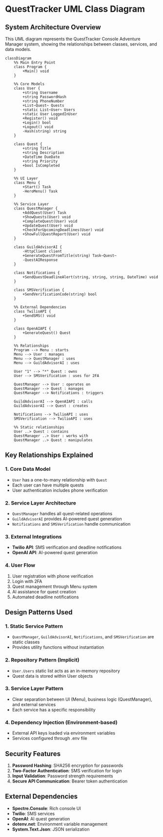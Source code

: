 # QuestTracker UML Class Diagram

## System Architecture Overview

This UML diagram represents the QuestTracker Console Adventure Manager system, showing the relationships between classes, services, and data models.

```mermaid
classDiagram
    %% Main Entry Point
    class Program {
        +Main() void
    }
    
    %% Core Models
    class User {
        +string Username
        +string PasswordHash
        +string PhoneNumber
        +List~Quest~ Quests
        +static List~User~ Users
        +static User LoggedInUser
        +Register() void
        +Login() bool
        +Logout() void
        -Hash(string) string
    }
    
    class Quest {
        +string Title
        +string Description
        +DateTime DueDate
        +string Priority
        +bool IsCompleted
    }
    
    %% UI Layer
    class Menu {
        +Start() Task
        -HeroMenu() Task
    }
    
    %% Service Layer
    class QuestManager {
        +AddQuest(User) Task
        +ShowQuests(User) void
        +CompleteQuest(User) void
        +UpdateQuest(User) void
        +CheckForUpcomingDeadlines(User) void
        +ShowFullQuestReport(User) void
    }
    
    class GuildAdvisorAI {
        -HttpClient client
        +GenerateQuestFromTitle(string) Task~Quest~
        -QuestAIResponse
    }
    
    class Notifications {
        +SendQuestDeadlineAlert(string, string, string, DateTime) void
    }
    
    class SMSVerification {
        +SendVerificationCode(string) bool
    }
    
    %% External Dependencies
    class TwilioAPI {
        +SendSMS() void
    }
    
    class OpenAIAPI {
        +GenerateQuest() Quest
    }
    
    %% Relationships
    Program --> Menu : starts
    Menu --> User : manages
    Menu --> QuestManager : uses
    Menu --> GuildAdvisorAI : uses
    
    User "1" --> "*" Quest : owns
    User --> SMSVerification : uses for 2FA
    
    QuestManager --> User : operates on
    QuestManager --> Quest : manages
    QuestManager --> Notifications : triggers
    
    GuildAdvisorAI --> OpenAIAPI : calls
    GuildAdvisorAI --> Quest : creates
    
    Notifications --> TwilioAPI : uses
    SMSVerification --> TwilioAPI : uses
    
    %% Static relationships
    User ..> Quest : contains
    QuestManager ..> User : works with
    QuestManager ..> Quest : manipulates
```

## Key Relationships Explained

### 1. **Core Data Model**
- `User` has a one-to-many relationship with `Quest`
- Each user can have multiple quests
- User authentication includes phone verification

### 2. **Service Layer Architecture**
- `QuestManager` handles all quest-related operations
- `GuildAdvisorAI` provides AI-powered quest generation
- `Notifications` and `SMSVerification` handle communication

### 3. **External Integrations**
- **Twilio API**: SMS verification and deadline notifications
- **OpenAI API**: AI-powered quest generation

### 4. **User Flow**
1. User registration with phone verification
2. Login with 2FA
3. Quest management through Menu system
4. AI assistance for quest creation
5. Automated deadline notifications

## Design Patterns Used

### 1. **Static Service Pattern**
- `QuestManager`, `GuildAdvisorAI`, `Notifications`, and `SMSVerification` are static classes
- Provides utility functions without instantiation

### 2. **Repository Pattern (Implicit)**
- `User.Users` static list acts as an in-memory repository
- Quest data is stored within User objects

### 3. **Service Layer Pattern**
- Clear separation between UI (Menu), business logic (QuestManager), and external services
- Each service has a specific responsibility

### 4. **Dependency Injection (Environment-based)**
- External API keys loaded via environment variables
- Services configured through .env file

## Security Features

1. **Password Hashing**: SHA256 encryption for passwords
2. **Two-Factor Authentication**: SMS verification for login
3. **Input Validation**: Password strength requirements
4. **Secure API Communication**: Bearer token authentication

## External Dependencies

- **Spectre.Console**: Rich console UI
- **Twilio**: SMS services
- **OpenAI**: AI quest generation
- **dotenv.net**: Environment variable management
- **System.Text.Json**: JSON serialization
